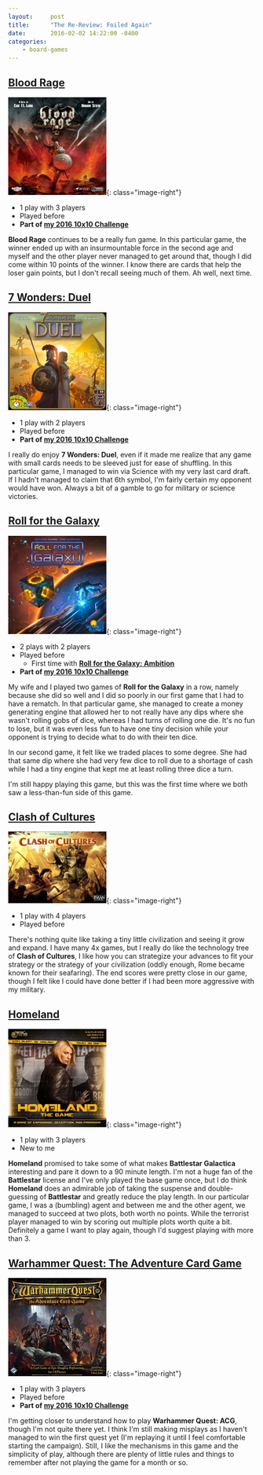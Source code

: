 ```yaml
---
layout:     post
title:      "The Re-Review: Foiled Again"
date:       2016-02-02 14:22:00 -0400
categories:
    - board-games
---
```

## [Blood Rage](https://boardgamegeek.com/boardgame/170216/blood-rage "Blood Rage")

![Blood Rage](/images/covers/blood-rage.jpg){: class="image-right"}

- 1 play with 3 players
- Played before
- **Part of [my 2016 10x10 Challenge](https://boardgamegeek.com/geeklist/202712/wesbakers-2016-10x10-hardcore-challenge)**

**Blood Rage** continues to be a really fun game. In this particular game, the winner ended up with an insurmountable force in the second age and myself and the other player never managed to get around that, though I did come within 10 points of the winner. I know there are cards that help the loser gain points, but I don't recall seeing much of them. Ah well, next time.

## [7 Wonders: Duel](https://boardgamegeek.com/boardgame/173346/7-wonders-duel "7 Wonders: Duel")

![7 Wonders: Duel](/images/covers/7-wonders-duel.jpg){: class="image-right"}

- 1 play with 2 players
- Played before
- **Part of [my 2016 10x10 Challenge](https://boardgamegeek.com/geeklist/202712/wesbakers-2016-10x10-hardcore-challenge)**

I really do enjoy **7 Wonders: Duel**, even if it made me realize that any game with small cards needs to be sleeved just for ease of shuffling. In this particular game, I managed to win via Science with my very last card draft. If I hadn't managed to claim that 6th symbol, I'm fairly certain my opponent would have won. Always a bit of a gamble to go for military or science victories.

## [Roll for the Galaxy](https://boardgamegeek.com/boardgame/132531/roll-galaxy "Roll for the Galaxy")

![Roll for the Galaxy](/images/covers/roll-for-the-galaxy.jpg){: class="image-right"}

- 2 plays with 2 players
- Played before
	- First time with **[Roll for the Galaxy: Ambition](https://boardgamegeek.com/boardgameexpansion/175754/roll-galaxy-ambition "Roll for the Galaxy: Ambition (English first edition)")**
- **Part of [my 2016 10x10 Challenge](https://boardgamegeek.com/geeklist/202712/wesbakers-2016-10x10-hardcore-challenge)**

My wife and I played two games of **Roll for the Galaxy** in a row, namely because she did so well and I did so poorly in our first game that I had to have a rematch. In that particular game, she managed to create a money generating engine that allowed her to not really have any dips where she wasn't rolling gobs of dice, whereas I had turns of rolling one die. It's no fun to lose, but it was even less fun to have one tiny decision while your opponent is trying to decide what to do with their ten dice.

In our second game, it felt like we traded places to some degree. She had that same dip where she had very few dice to roll due to a shortage of cash while I had a tiny engine that kept me at least rolling three dice a turn.

I'm still happy playing this game, but this was the first time where we both saw a less-than-fun side of this game.

## [Clash of Cultures](https://boardgamegeek.com/boardgame/40765/clash-cultures)

![Clash of Cultures](/images/covers/clash-of-cultures.jpg){: class="image-right"}

- 1 play with 4 players
- Played before

There's nothing quite like taking a tiny little civilization and seeing it grow and expand. I have many 4x games, but I really do like the technology tree of **Clash of Cultures**, I like how you can strategize your advances to fit your strategy or the strategy of your civilization (oddly enough, Rome became known for their seafaring). The end scores were pretty close in our game, though I felt like I could have done better if I had been more aggressive with my military.

## [Homeland](https://boardgamegeek.com/boardgame/160968/homeland-game)

![Homeland](/images/covers/homeland.jpg){: class="image-right"}

- 1 play with 3 players
- New to me

**Homeland** promised to take some of what makes **Battlestar Galactica** interesting and pare it down to a 90 minute length. I'm not a huge fan of the **Battlestar** license and I've only played the base game once, but I do think **Homeland** does an admirable job of taking the suspense and double-guessing of **Battlestar** and greatly reduce the play length. In our particular game, I was a (bumbling) agent and between me and the other agent, we managed to succeed at two plots, both worth no points. While the terrorist player managed to win by scoring out multiple plots worth quite a bit. Definitely a game I want to play again, though I'd suggest playing with more than 3.

## [Warhammer Quest: The Adventure Card Game](https://boardgamegeek.com/boardgame/181521/warhammer-quest-adventure-card-game)

![Warhammer Quest: The Adventure Card Game](/images/covers/warhammer-quest-the-adventure-card-game.jpg){: class="image-right"}

- 1 play with 3 players
- Played before
- **Part of [my 2016 10x10 Challenge](https://boardgamegeek.com/geeklist/202712/wesbakers-2016-10x10-hardcore-challenge)**

I'm getting closer to understand how to play **Warhammer Quest: ACG**, though I'm not quite there yet. I think I'm still making misplays as I haven't managed to win the first quest yet (I'm replaying it until I feel comfortable starting the campaign). Still, I like the mechanisms in this game and the simplicity of play, although there are plenty of little rules and things to remember after not playing the game for a month or so.

